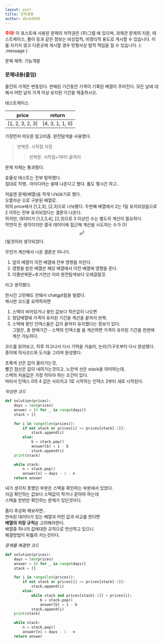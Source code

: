 ```yaml
---
layout: post
title: 단독행동
author: dbckd999
---
```


**<font color="red">주의!</font>** 이 포스트에 사용된 문제의 저작권은 (주)그렙 에 있으며, 과제관 문제의 지문, 테스트케이스, 풀이 등과 같은 정보는 비상업적, 비영리적 용도로 게시할 수 있습니다. 이를 지키지 않고 다른곳에 게시할 경우 민형사상 법적 책임을 질 수 있습니다.
{: .message }

문제 제목: 기능개발

### 문제내용(줄임)
물건의 가격은 변동된다. 판매된 기간동안 가격이 기록된 배열이 주어진다.
모든 날에 대해서 어떤 날의 가격 이상 유지된 기간을 제출하시오.

테스트케이스

|price|return|
|-----|------|
|[1, 2, 3, 2, 3]|[4, 3, 1, 1, 0]|

가장먼저 떠오른 알고리즘. 완전탐색을 사용했다.  
>반복문. 시작점 지정.    
>>반복문. 시작점+1부터 끝까지

문제 자체는 통과했다.

효율성 테스트는 전부 탈락했다.  
침대로 직행.. 아이디어는 쉴때 나온다고 했다. 롤도 몇시간 하고..     

처음엔 문제(배열)을 작게 나눠보기로 했다.   
오름차순 으로 구분된 배열로.    
위의 price에서 [1,2,3], [2,3]으로 나눠봤다.
두번째 배열에서 2는 1일 유지되었음으로 2 이하는 전부 유지되었다는 결론이 나온다.    
하지만, 데이터가 [1,2,3,4], [2,3]으로 3 이상인 수는 별도의 계산이 필요하다.     
막연히 든 생각이지만 결국 데이터에 접근해 계산을 시도하는 수가 O($$n^2$$)될것이라 생각되었다.

무언가 계산해서 나온 결론은 아니다.     
1. 앞의 배열이 이전 배열에 전부 영향을 끼친다.     
2. 영향을 받은 배열은 해당 배열에서 이전 배열에 영향을 준다.       
3. 이중반복문+추가연산 이라 완전탐색보다 오래걸릴것.      

라고 생각했다.       

한시간 고민해도 안돼서 chatgpt힘을 빌렸다.    
제시한 코드를 요약하자면        
1. 스택이 비어있거나 쌓인 값보다 작은값이 나오면   
1. 정답배열에 가격이 유지된 기간을 계산을 끝까지 반복.    
1. 스택에 쌓인 인덱스들은 값이 끝까지 유지했다는 정보가 있다.     
    그말은, 총 판매기간 - 스택의 인덱스들 을 게산하면 가격이 유지된 기간을 한번에 계산 가능하다.    

코드를 읽어보고, 하루 자고나서 다시 기억을 거슬러, 논리(?)구조부터 다시 완성했다.      
종이에 의사코드와 도식을 그리며 완성했다.
<canvas id="myChart" width="400" height="200"></canvas>
<script>
    const ctx = document.getElementById('myChart').getContext('2d');
    const data = {
        labels: [0,1,2,3,4,5,6],
        datasets: [{
            label: 'price',
            data: [4,5,1,2,6,1,1],
            borderColor: 'rgba(75, 192, 192, 1)',
            backgroundColor: 'rgba(75, 192, 192, 0.2)',
            borderWidth: 2,
            segment: {
                borderColor: ctx => {
                    const data = ctx.p0.parsed.y > ctx.p1.parsed.y ? 'red' : 'green';
                    return data;
                },
                borderDash: ctx => {
                    const data = ctx.p0.parsed.y > ctx.p1.parsed.y ? [10, 5] : [];
                    return data;
                },
                backgroundColor: ctx => {
                    const data = ctx.p0.parsed.y > ctx.p1.parsed.y ? 'rgba(255, 0, 0, 0.3)' : 'rgba(0, 255, 0, 0.3)';
                    return data;
                }
            }
        },{
            label: 'stack의 최소값',
            data: [4,4,1,1,1,1,1],
            borderColor: 'rgba(255, 255, 0, 1)',
            backgroundColor: 'rgba(75, 192, 192, 0.2)',
            borderWidth: 2,
        }
        ]
    };
    const config = {
        type: 'line',
        data: data,
        options: {
            scales: {
                y: {
                    beginAtZero: true
                }
            }
        }
    };
    const myChart = new Chart(ctx, config);
</script>
초록색 선은 값이 올라가는것,    
    빨간 점선은 값이 내려가는것이고,
노란색 선은 stack을 의미하는데,     
스택의 처음값은 가장 작아야 하는 조건이 있다.     
따라서 인덱스 0의 4 값은 사라지고 1로 시작하는 인덱스 2부터 새로 시작된다.      

<em>작성한 코드</em>
```python
def solution(prices):
    days = len(prices)
    answer = [0 for _ in range(days)]
    stack = []
    
    for i in range(len(prices)):
        if not stack or prices[i] >= prices[stack[-1]]:
            stack.append(i)
        else:
            b = stack.pop()
            answer[b] = i - b
            stack.append(i)
    print(stack)
            
    while stack:
        n = stack.pop()
        answer[n] = days - 1 - n
    return answer
```

내가 생각치 못했던 부분은 스택을 확인하는 부분에서 있었다.      
지금 확인하는 값보다 스택값이 작거나 같아야 하는데      
스택을 한번만 확인하는 문제가 있던것이다.      

좀더 추상화 해보자면..      
연속된 데이터가 있는 배열과 어떤 값과 비교를 한다면     
<strong>배열의 저장 규칙</strong>을 고려해야한다.     
배열중 하나의 값에대한 규칙으로 연산하고 있으니      
해결방법이 뒤틀려 지는것이다.

<em>문제를 해결한 코드</em>
```python
def solution(prices):
    days = len(prices)
    answer = [0 for _ in range(days)]
    stack = []
    
    for i in range(len(prices)):
        if not stack or prices[i] >= prices[stack[-1]]:
            stack.append(i)
        else:
            while stack and prices[stack[-1]] > prices[i]:
                b = stack.pop()
                answer[b] = i - b
            stack.append(i)
    print(stack)
            
    while stack:
        n = stack.pop()
        answer[n] = days - 1 - n
    return answer
```